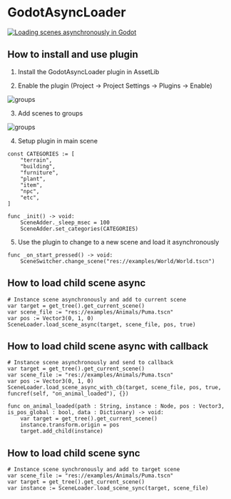 # GodotAsyncLoader


[![Loading scenes asynchronously in Godot](https://img.youtube.com/vi/GR95TXHz5kg/0.jpg)](https://www.youtube.com/watch?v=GR95TXHz5kg, "Loading scenes asynchronously in Godot")

## How to install and use plugin

1. Install the GodotAsyncLoader plugin in AssetLib

2. Enable the plugin (Project -> Project Settings -> Plugins -> Enable)

![groups](https://github.com/ImmersiveRPG/GodotAsyncLoader/blob/main/docs/plugins.png)

3. Add scenes to groups

![groups](https://github.com/ImmersiveRPG/GodotAsyncLoader/blob/main/docs/groups.png)

4. Setup plugin in main scene
```GDScript
const CATEGORIES := [
	"terrain",
	"building",
	"furniture",
	"plant",
	"item",
	"npc",
	"etc",
]

func _init() -> void:
	SceneAdder._sleep_msec = 100
	SceneAdder.set_categories(CATEGORIES)
```

5. Use the plugin to change to a new scene and load it asynchronously
```GDScript
func _on_start_pressed() -> void:
	SceneSwitcher.change_scene("res://examples/World/World.tscn")
```

## How to load child scene async

```GDScript
# Instance scene asynchronously and add to current scene
var target = get_tree().get_current_scene()
var scene_file := "res://examples/Animals/Puma.tscn"
var pos := Vector3(0, 1, 0)
SceneLoader.load_scene_async(target, scene_file, pos, true)
```

## How to load child scene async with callback

```GDScript
# Instance scene asynchronously and send to callback
var target = get_tree().get_current_scene()
var scene_file := "res://examples/Animals/Puma.tscn"
var pos := Vector3(0, 1, 0)
SceneLoader.load_scene_async_with_cb(target, scene_file, pos, true, funcref(self, "on_animal_loaded"), {})

func on_animal_loaded(path : String, instance : Node, pos : Vector3, is_pos_global : bool, data : Dictionary) -> void:
	var target = get_tree().get_current_scene()
	instance.transform.origin = pos
	target.add_child(instance)
```

## How to load child scene sync

```GDScript
# Instance scene synchronously and add to target scene
var scene_file := "res://examples/Animals/Puma.tscn"
var target = get_tree().get_current_scene()
var instance := SceneLoader.load_scene_sync(target, scene_file)
```
